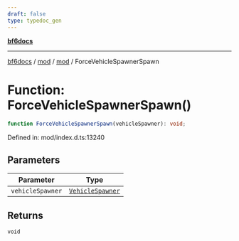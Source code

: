 ```yaml
---
draft: false
type: typedoc_gen
---
```


[**bf6docs**](../../../_index.md)

***

[bf6docs](../../../_index.md) / [mod](../../_index.md) / [mod](../_index.md) / ForceVehicleSpawnerSpawn

# Function: ForceVehicleSpawnerSpawn()

```ts
function ForceVehicleSpawnerSpawn(vehicleSpawner): void;
```

Defined in: mod/index.d.ts:13240

## Parameters

| Parameter | Type |
| ------ | ------ |
| `vehicleSpawner` | [`VehicleSpawner`](../VehicleSpawner/_index.md) |

## Returns

`void`
